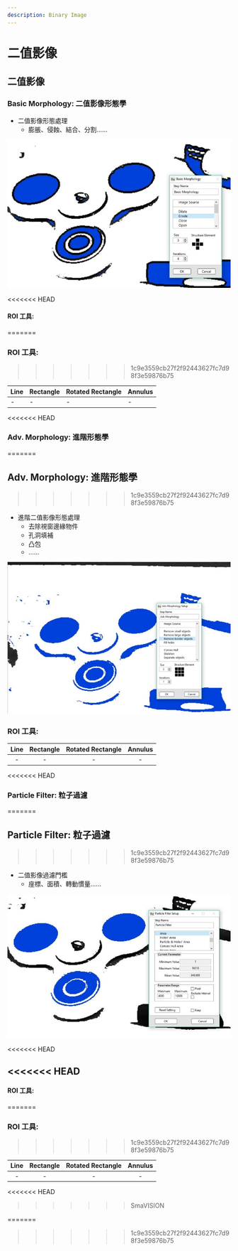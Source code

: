 ```yaml
---
description: Binary Image
---
```


# 二值影像

## 二值影像

### Basic Morphology: 二值影像形態學

* 二值影像形態處理 
  * 膨脹、侵蝕、結合、分割……

![](../../../.gitbook/assets/tu-pian-34.jpg)

&lt;&lt;&lt;&lt;&lt;&lt;&lt; HEAD

#### ROI 工具:   <a id="roi-gong-ju"></a>

=======

### ROI 工具:   <a id="roi-gong-ju"></a>

> > > > > > > 1c9e3559cb27f2f92443627fc7d98f3e59876b75

| Line | Rectangle | Rotated Rectangle | Annulus |
| :--- | :--- | :--- | :--- |
| - | - | - | - |

&lt;&lt;&lt;&lt;&lt;&lt;&lt; HEAD

### Adv. Morphology: 進階形態學

=======

## Adv. Morphology: 進階形態學

> > > > > > > 1c9e3559cb27f2f92443627fc7d98f3e59876b75

* 進階二值影像形態處理 
  * 去除視窗邊緣物件 
  * 孔洞填補 
  * 凸包 
  * ……

![](../../../.gitbook/assets/tu-pian-35.jpg)

### ROI 工具:

| Line | Rectangle | Rotated Rectangle | Annulus |
| :---: | :---: | :---: | :---: |
| - | - | - | - |

&lt;&lt;&lt;&lt;&lt;&lt;&lt; HEAD

### Particle Filter: 粒子過濾

=======

## Particle Filter: 粒子過濾

> > > > > > > 1c9e3559cb27f2f92443627fc7d98f3e59876b75

* 二值影像過濾門檻 
  * 座標、面積、轉動慣量……

![](../../../.gitbook/assets/tu-pian-36.jpg)

&lt;&lt;&lt;&lt;&lt;&lt;&lt; HEAD

## &lt;&lt;&lt;&lt;&lt;&lt;&lt; HEAD

#### ROI 工具:

=======

### ROI 工具:

> > > > > > > 1c9e3559cb27f2f92443627fc7d98f3e59876b75

| Line | Rectangle | Rotated Rectangle | Annulus |
| :---: | :---: | :---: | :---: |
| - | - | - | - |

&lt;&lt;&lt;&lt;&lt;&lt;&lt; HEAD

> > > > > > > SmaVISION

=======

> > > > > > > 1c9e3559cb27f2f92443627fc7d98f3e59876b75

